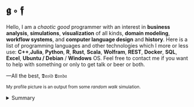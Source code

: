 # 𝖌 ∘ 𝖋

Hello, I am a _chaotic good_ programmer with an interest in __business analysis__, __simulations__, __visualization__ of all kinds, __domain modeling__, __workflow systems__, and __computer language design__ and __history__. Here is a list of programming languages and other technologies which I more or less use: __C++__,__Julia__, __Python__, __R__, __Rust__, __Scala__, __Wolfram__, __REST__, __Docker__, __SQL__, __Excel__, __Ubuntu / Debian__ / __Windows__ OS. Feel free to contact me if you want to help with something or only to get talk or beer or both.

&mdash;All the best, 𝕯𝔞𝔳𝔦𝔡 𝕷𝔞𝔫𝔡𝔞

<sub>My profile picture is an output from some _random walk_ simulation.

<details>
<summary>Summary</summary>
<img src="http://www.madmusick.cz/obaly/darkthrone_under-a-funeral-moon-big.jpg" width="100%" />
<blockquote>
    Code tells you how; Comments tell you why.</br>
    &mdash;Jeff Atwood (aka Coding Horror)
</blockquote>
</details>
